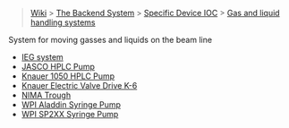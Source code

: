 > [Wiki](Home) > [The Backend System](The-Backend-System) > [Specific Device IOC](Specific-Device-IOC) > [Gas and liquid handling systems](Gas-And-Liquid-Handling-Systems)

System for moving gasses and liquids on the beam line

- [IEG system](IEG-system)
- [JASCO HPLC Pump](JASCO-HPLC-Pump)
- [Knauer 1050 HPLC Pump](Knauer-1050-HPLC-Pump)
- [Knauer Electric Valve Drive K-6](Knauer-k-6)
- [NIMA Trough](NIMA-Trough)
- [WPI Aladdin Syringe Pump](WPI-Aladdin-Syringe-Pump)
- [WPI SP2XX Syringe Pump](WPI-SP2XX-Syringe-Pump)



